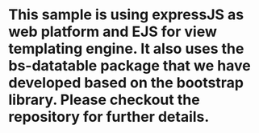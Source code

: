 # This sample is using expressJS as web platform and EJS for view templating engine. It also uses the bs-datatable package that we have developed based on the bootstrap library. Please checkout the repository for further details.